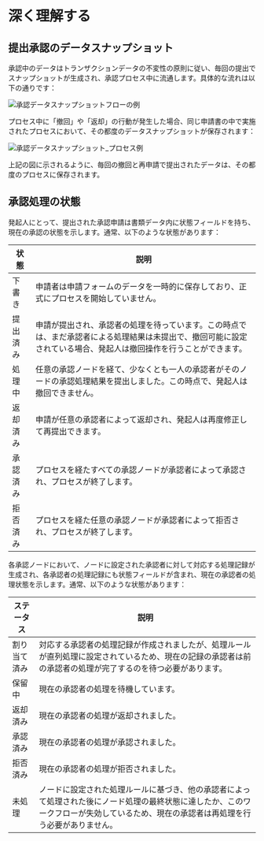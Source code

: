 # 深く理解する

## 提出承認のデータスナップショット

承認中のデータはトランザクションデータの不変性の原則に従い、毎回の提出でスナップショットが生成され、承認プロセス中に流通します。具体的な流れは以下の通りです：

![承認データスナップショットフローの例](https://static-docs.nocobase.com/62a545a85d9e72c6b47e4b52707c4380.png)

プロセス中に「撤回」や「返却」の行動が発生した場合、同じ申請書の中で実施されたプロセスにおいて、その都度のデータスナップショットが保存されます：

![承認データスナップショット_プロセス例](https://static-docs.nocobase.com/62800d88772c88f1eaa11f6f493aea55.png)

上記の図に示されるように、毎回の撤回と再申請で提出されたデータは、その都度のプロセスに保存されます。

## 承認処理の状態

発起人にとって、提出された承認申請は書類データ内に状態フィールドを持ち、現在の承認の状態を示します。通常、以下のような状態があります：

| 状態 | 説明 |
| --- | --- |
| 下書き | 申請者は申請フォームのデータを一時的に保存しており、正式にプロセスを開始していません。 |
| 提出済み | 申請が提出され、承認者の処理を待っています。この時点では、まだ承認者による処理結果は未提出で、撤回可能に設定されている場合、発起人は撤回操作を行うことができます。 |
| 処理中 | 任意の承認ノードを経て、少なくとも一人の承認者がそのノードの承認処理結果を提出しました。この時点で、発起人は撤回できません。 |
| 返却済み | 申請が任意の承認者によって返却され、発起人は再度修正して再提出できます。 |
| 承認済み | プロセスを経たすべての承認ノードが承認者によって承認され、プロセスが終了します。 |
| 拒否済み | プロセスを経た任意の承認ノードが承認者によって拒否され、プロセスが終了します。 |

各承認ノードにおいて、ノードに設定された承認者に対して対応する処理記録が生成され、各承認者の処理記録にも状態フィールドが含まれ、現在の承認者の処理状態を示します。通常、以下のような状態があります：

| ステータス | 説明 |
| --- | --- |
| 割り当て済み | 対応する承認者の処理記録が作成されましたが、処理ルールが直列処理に設定されているため、現在の記録の承認者は前の承認者の処理が完了するのを待つ必要があります。 |
| 保留中 | 現在の承認者の処理を待機しています。 |
| 返却済み | 現在の承認者の処理が返却されました。 |
| 承認済み | 現在の承認者の処理が承認されました。 |
| 拒否済み | 現在の承認者の処理が拒否されました。 |
| 未処理 | ノードに設定された処理ルールに基づき、他の承認者によって処理された後にノード処理の最終状態に達したか、このワークフローが失効しているため、現在の承認者は再処理を行う必要がありません。 |

